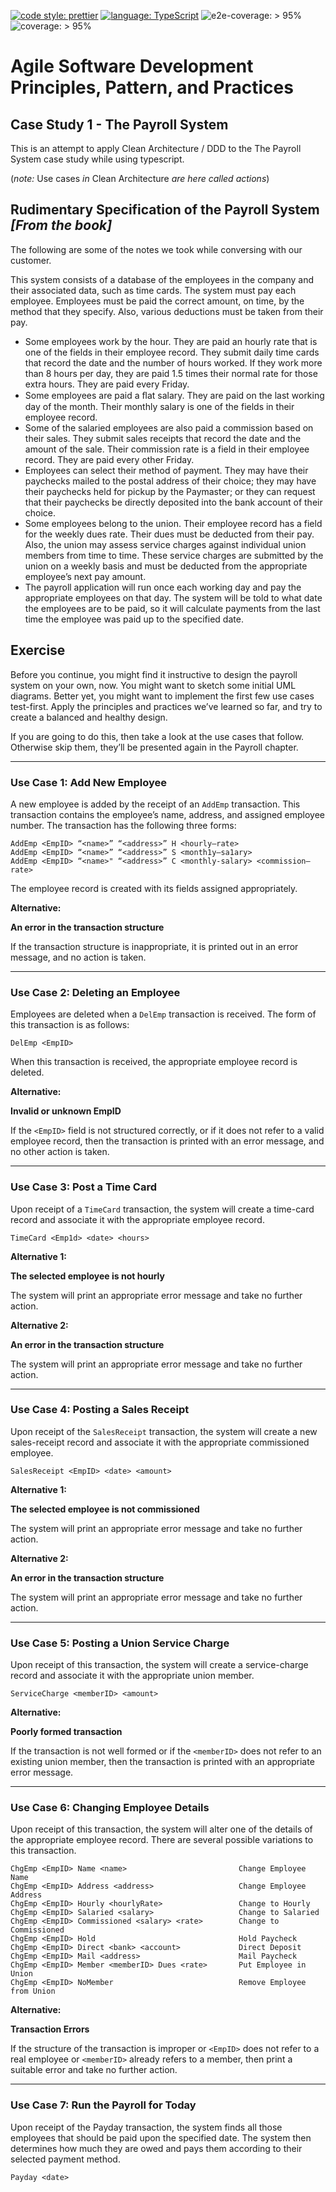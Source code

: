 [![code style: prettier](https://img.shields.io/badge/code_style-prettier-ff69b4)](https://github.com/prettier/prettier)
[![language: TypeScript](https://img.shields.io/badge/Language-TypeScript-blue)](https://www.typescriptlang.org/)
![e2e-coverage: > 95%](https://img.shields.io/badge/e2e%20coverage-%3E%2095%25-green)
![coverage: > 95%](https://img.shields.io/badge/coverage-%3E%2095%25-green)

<h1> 
    Agile Software Development <br/>
    Principles, Pattern, and Practices
</h1>

## Case Study 1 - The Payroll System 

This is an attempt to apply Clean Architecture / DDD to 
the The Payroll System case study while using typescript.

(*note:* Use cases *in* Clean Architecture *are here called actions*)

## Rudimentary Specification of the Payroll System *[From the book]*

The following are some of the notes we took while conversing with our customer.

This system consists of a database of the employees in the company and their associated data, such as time
cards. The system must pay each employee. Employees must be paid the correct amount, on time, by the method
that they specify. Also, various deductions must be taken from their pay.

- Some employees work by the hour. They are paid an hourly rate that is one of the fields in their employee
record. They submit daily time cards that record the date and the number of hours worked. If they work more
than 8 hours per day, they are paid 1.5 times their normal rate for those extra hours. They are paid every
Friday.
- Some employees are paid a ﬂat salary. They are paid on the last working day of the month. Their monthly
salary is one of the fields in their employee record.
- Some of the salaried employees are also paid a commission based on their sales. They submit sales receipts
that record the date and the amount of the sale. Their commission rate is a field in their employee record.
They are paid every other Friday.
- Employees can select their method of payment. They may have their paychecks mailed to the postal address
of their choice; they may have their paychecks held for pickup by the Paymaster; or they can request that
their paychecks be directly deposited into the bank account of their choice.
- Some employees belong to the union. Their employee record has a field for the weekly dues rate. Their dues
must be deducted from their pay. Also, the union may assess service charges against individual union members 
from time to time. These service charges are submitted by the union on a weekly basis and must be
deducted from the appropriate employee’s next pay amount.
- The payroll application will run once each working day and pay the appropriate employees on that day. The
system will be told to what date the employees are to be paid, so it will calculate payments from the last time
the employee was paid up to the specified date.

## Exercise

Before you continue, you might find it instructive to design the payroll system on your own, now. You might want
to sketch some initial UML diagrams. Better yet, you might want to implement the first few use cases test-first.
Apply the principles and practices we’ve learned so far, and try to create a balanced and healthy design.

If you are going to do this, then take a look at the use cases that follow. Otherwise skip them, they’ll be 
presented again in the Payroll chapter.

---

### Use Case 1: Add New Employee

A new employee is added by the receipt of an `AddEmp` transaction. This transaction contains the employee’s
name, address, and assigned employee number. The transaction has the following three forms:

    AddEmp <EmpID> “<name>” “<address>” H <hourly—rate>
    AddEmp <EmpID> “<name>” “<address>” S <month1y—sa1ary>
    AddEmp <EmpID> “<name>" “<address>” C <monthly-salary> <commission—rate>

The employee record is created with its fields assigned appropriately.

**Alternative:**

**An error in the transaction structure**

If the transaction structure is inappropriate, it is printed out in an error message, and no action is taken.

---

### Use Case 2: Deleting an Employee

Employees are deleted when a `DelEmp` transaction is received. The form of this transaction is as follows:

    DelEmp <EmpID>

When this transaction is received, the appropriate employee record is deleted.

**Alternative:**

**Invalid or unknown EmpID**

If the `<EmpID>` field is not structured correctly, or if it does not refer to a valid employee record, then the
transaction is printed with an error message, and no other action is taken.

---

### Use Case 3: Post a Time Card

Upon receipt of a `TimeCard` transaction, the system will create a time-card record and associate it with the
appropriate employee record.

    TimeCard <Emp1d> <date> <hours>
    
**Alternative 1:**

**The selected employee is not hourly**

The system will print an appropriate error message and take no further action.

**Alternative 2:**

**An error in the transaction structure**

The system will print an appropriate error message and take no further action.

---

### Use Case 4: Posting a Sales Receipt

Upon receipt of the `SalesReceipt` transaction, the system will create a new sales-receipt record and associate
it with the appropriate commissioned employee.

    SalesReceipt <EmpID> <date> <amount>

**Alternative 1:**

**The selected employee is not commissioned**

The system will print an appropriate error message and take no further action.

**Alternative 2:**

**An error in the transaction structure**

The system will print an appropriate error message and take no further action.

---

### Use Case 5: Posting a Union Service Charge

Upon receipt of this transaction, the system will create a service-charge record and associate it with the
appropriate union member.

    ServiceCharge <memberID> <amount>

**Alternative:**

**Poorly formed transaction**

If the transaction is not well formed or if the `<memberID>` does not refer to an existing union member, then
the transaction is printed with an appropriate error message.

---

### Use Case 6: Changing Employee Details

Upon receipt of this transaction, the system will alter one of the details of the appropriate employee record.
There are several possible variations to this transaction.

    ChgEmp <EmpID> Name <name>                         Change Employee Name
    ChgEmp <EmpID> Address <address>                   Change Employee Address
    ChgEmp <EmpID> Hourly <hourlyRate>                 Change to Hourly
    ChgEmp <EmpID> Salaried <salary>                   Change to Salaried
    ChgEmp <EmpID> Commissioned <salary> <rate>        Change to Commissioned
    ChgEmp <EmpID> Hold                                Hold Paycheck
    ChgEmp <EmpID> Direct <bank> <account>             Direct Deposit
    ChgEmp <EmpID> Mail <address>                      Mail Paycheck
    ChgEmp <EmpID> Member <memberID> Dues <rate>       Put Employee in Union
    ChgEmp <EmpID> NoMember                            Remove Employee from Union

**Alternative:**

**Transaction Errors**

If the structure of the transaction is improper or `<EmpID>` does not refer to a real employee or `<memberID>`
already refers to a member, then print a suitable error and take no further action.

---

### Use Case 7: Run the Payroll for Today

Upon receipt of the Payday transaction, the system finds all those employees that should be paid upon the
specified date. The system then determines how much they are owed and pays them according to their
selected payment method.

    Payday <date>
